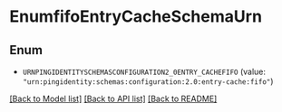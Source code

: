 # EnumfifoEntryCacheSchemaUrn

## Enum


* `URNPINGIDENTITYSCHEMASCONFIGURATION2_0ENTRY_CACHEFIFO` (value: `"urn:pingidentity:schemas:configuration:2.0:entry-cache:fifo"`)


[[Back to Model list]](../README.md#documentation-for-models) [[Back to API list]](../README.md#documentation-for-api-endpoints) [[Back to README]](../README.md)


